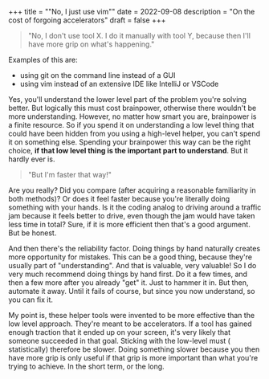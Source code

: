 +++
title = "\"No, I just use vim\""
date = 2022-09-08
description = "On the cost of forgoing accelerators"
draft = false
+++

> "No, I don't use tool X. I do it manually with tool Y, because then I'll have more grip on what's happening."

Examples of this are:

- using git on the command line instead of a GUI
- using vim instead of an extensive IDE like IntelliJ or VSCode

Yes, you'll understand the lower level part of the problem you're solving better. But logically this
must cost brainpower, otherwise there wouldn't be more understanding. However, no matter how smart
you are, brainpower is a finite resource. So if you spend it on understanding a low level thing that
could have been hidden from you using a high-level helper, you can't spend it on something else.
Spending your brainpower this way can be the right choice, **if that low level thing is the
important
part to understand**. But it hardly ever is.

> "But I'm faster that way!"

Are you really? Did you compare (after acquiring a reasonable familiarity
in both methods)? Or does it feel faster because you're literally doing something with your hands.
Is it the coding analog to driving around a traffic jam because it feels better to drive, even
though the jam would have taken less time in total? Sure, if it is more efficient then that's a good
argument. But be honest.

And then there's the reliability factor. Doing things by hand naturally creates more opportunity for
mistakes. This can be a good thing, because they're usually part of "understanding". And that is
valuable, very valuable! So I do very much recommend doing things by hand first. Do it a few times,
and then a few more after you already "get" it. Just to hammer it in. But then, automate it away.
Until it fails of course, but since you now understand, so you can fix it.

My point is, these helper tools were invented to be more effective than the low level approach.
They're meant to be accelerators. If a tool has gained enough traction that it ended up on your
screen, it's very likely that someone succeeded in that goal. Sticking with the low-level must (
statistically) therefore be slower. Doing something slower because you then have more grip is only
useful if that grip is more important than what you're trying to achieve. In the short term, or the
long.
